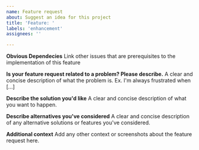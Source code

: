 ```yaml
---
name: Feature request
about: Suggest an idea for this project
title: 'Feature: '
labels: 'enhancement'
assignees: ''

---
```


**Obvious Dependecies**
Link other issues that are prerequisites to the implementation of this feature

**Is your feature request related to a problem? Please describe.**
A clear and concise description of what the problem is. Ex. I'm always frustrated when [...]

**Describe the solution you'd like**
A clear and concise description of what you want to happen.

**Describe alternatives you've considered**
A clear and concise description of any alternative solutions or features you've considered.

**Additional context**
Add any other context or screenshots about the feature request here.
